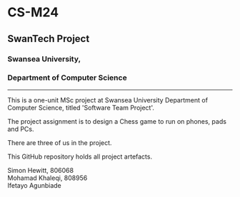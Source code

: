 # CS-M24
## SwanTech Project

### Swansea University, 
### Department of Computer Science
---
This is a one-unit MSc project at Swansea University Department of Computer Science, titled 'Software Team Project'.

The project assignment is to design a Chess game to run on phones, pads and PCs.

There are three of us in the project.

This GitHub repository holds all project artefacts.

Simon Hewitt, 806068  
Mohamad Khaleqi, 808956  
Ifetayo Agunbiade
